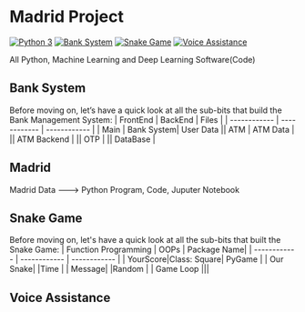 Madrid Project
=============================
[![Python 3](https://img.shields.io/badge/Python-3.x-yellow)]()   [![Bank System](https://img.shields.io/badge/Bank%20System-v1.0-orange)]()   [![Snake Game](https://img.shields.io/badge/Snake%20Game-v1.0-blue)]() [![Voice Assistance](https://img.shields.io/badge/Voice%20Assistance-v1.0-lightgrey)]()

All Python, Machine Learning and Deep Learning Software(Code)

## Bank System 

Before moving on, let’s have a quick look at all the sub-bits that build the Bank Management System:
| FrontEnd | BackEnd	| Files |
| ------------  | ------------ | ------------ | 
| Main | Bank System| User Data
|| ATM | ATM Data |
|| ATM Backend |
|| OTP |
|| DataBase |


## Madrid
Madrid Data ---> Python Program, Code,  Juputer Notebook

## Snake Game
Before moving on, let's have a quick  look at all the sub-bits that built the  Snake Game:
| Function Programming | OOPs | Package Name|
| ------------ | ------------ | ------------ | 
| YourScore|Class: Square| PyGame |
| Our Snake| |Time |
| Message| |Random |
| Game Loop |||
## Voice Assistance
